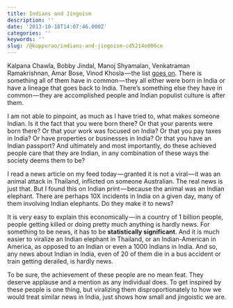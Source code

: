 ```yaml
---
title: Indians and Jingoism
description: ''
date: '2013-10-18T14:07:46.000Z'
categories: ''
keywords: ''
slug: /@kuppurao/indians-and-jingoism-cd5214e006ce
---
```


Kalpana Chawla, Bobby Jindal, Manoj Shyamalan, Venkatraman Ramakrishnan, Amar Bose, Vinod Khosla — the list [goes on](http://en.wikipedia.org/wiki/List_of_Indian_Americans). There is something all of them have in common — they all either were born in India or have a lineage that goes back to India. There’s something else they have in common — they are accomplished people and Indian populist culture is after them.

I am not able to pinpoint, as much as I have tried to, what makes someone Indian. Is it the fact that you were born there? Or that your parents were born there? Or that your work was focused on India? Or that you pay taxes in India? Or have properties or businesses in India? Or that you have an Indian passport? And ultimately and most importantly, do these achieved people care that they are Indian, in any combination of these ways the society deems them to be?

I read a news article on my feed today — granted it is not a viral — it was an animal attack in Thailand, inflicted on someone Australian. The real news is just that. But I found this on Indian print — because the animal was an Indian elephant. There are perhaps 10X incidents in India on a given day, many of them involving Indian elephants. Do they make it to news?

It is very easy to explain this economically — in a country of 1 billion people, people getting killed or doing pretty much anything is hardly news. For something to be news, it has to be **statistically significant**. And it is much easier to viralize an Indian elephant in Thailand, or an Indian-American in America, as opposed to an Indian or even a 1000 Indians in India. And so, any news about Indian in India, even of 20 of them die in a bus accident or train getting derailed, is hardly news.

To be sure, the achievement of these people are no mean feat. They deserve applause and a mention as any individual does. To get inspired by these people is one thing, but viralizing them disproportionately to how we would treat similar news in India, just shows how small and jingoistic we are.